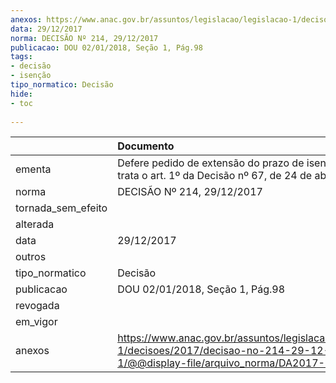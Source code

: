 ```yaml
---
anexos: https://www.anac.gov.br/assuntos/legislacao/legislacao-1/decisoes/2017/decisao-no-214-29-12-2017-1/@@display-file/arquivo_norma/DA2017-0214.pdf
data: 29/12/2017
norma: DECISÃO Nº 214, 29/12/2017
publicacao: DOU 02/01/2018, Seção 1, Pág.98
tags:
- decisão
- isenção
tipo_normatico: Decisão
hide: 
- toc 
 
---
```


|                    | Documento                                                                                                                                       |
|:-------------------|:------------------------------------------------------------------------------------------------------------------------------------------------|
| ementa             | Defere pedido de extensão do prazo de isenção de que trata o art. 1º da Decisão nº 67, de 24 de abril de 2017.                                  |
| norma              | DECISÃO Nº 214, 29/12/2017                                                                                                                      |
| tornada_sem_efeito |                                                                                                                                                 |
| alterada           |                                                                                                                                                 |
| data               | 29/12/2017                                                                                                                                      |
| outros             |                                                                                                                                                 |
| tipo_normatico     | Decisão                                                                                                                                         |
| publicacao         | DOU 02/01/2018, Seção 1, Pág.98                                                                                                                 |
| revogada           |                                                                                                                                                 |
| em_vigor           |                                                                                                                                                 |
| anexos             | https://www.anac.gov.br/assuntos/legislacao/legislacao-1/decisoes/2017/decisao-no-214-29-12-2017-1/@@display-file/arquivo_norma/DA2017-0214.pdf |